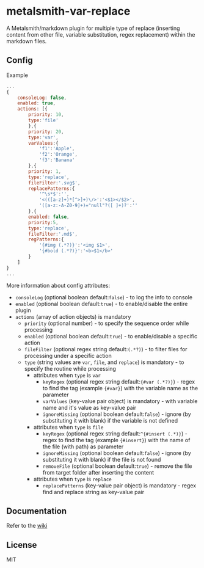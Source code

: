 # metalsmith-var-replace

A Metalsmith/markdown plugin for multiple type of replace (inserting content from other file, variable substitution, regex replacement) within the markdown files.

## Config

Example
```js
...
{
    consoleLog: false,
    enabled: true,
    actions: [{
        priority: 10,
        type:'file'
        },{
        priority: 20,
        type:'var',
        varValues:{
            'f1':'Apple',
            'f2':'Orange',
            'f3':'Banana'
        },{
        priority: 1,
        type:'replace',
        fileFilter:'.svg$',
        replacePatterns:{
            '^\s*$':'',
            '<(([a-z]+)*[^>]+)\/>':'<$1></$2>',
            '([a-z:-A-Z0-9]+)="null"?([ ]+)?':''
        },{
        enabled: false,
        priority:5,
        type:'replace',
        fileFilter:'.md$',
        regPatterns:{
            '{#img (.*?)}':'<img $1>',
            '{#bold (.*?)}':'<b>$1</b>'
        }
    ]
}
...
```

More information about config attributes:

* `consoleLog` (optional boolean default:`false`) - to log the info to console
* `enabled` (optional boolean default:`true`) - to enable/disable the entire plugin
* `actions` (array of action objects) is mandatory
  * `priority` (optional number) - to specify the sequence order while processing
  * `enabled` (optional boolean default:`true`) - to enable/disable a specific action
  * `fileFilter` (optional regex string default:`(.*?)`) - to filter files for processing under a specific action
  * `type` (string values are `var`, `file`, and `replace`) is mandatory - to specify the routine while processing
    * attributes when `type` is `var`
      * `keyRegex` (optional regex string default:`{#var (.*?)}`) - regex to find the tag (example `{#var}`) with the variable name as the parameter
      * `varValues` (key-value pair object) is mandatory - with variable name and it's value as key-value pair
      * `ignoreMissing` (optional boolean default:`false`) - ignore (by substituting it with blank) if the variable is not defined
    * attributes when `type` is `file`
      * `keyRegex` (optional regex string default:`^{#insert (.*)}`) - regex to find the tag (example `{#insert}`) with the name of the file (with path) as parameter
      * `ignoreMissing` (optional boolean default:`false`) - ignore (by substituting it with blank) if the file is not found
      * `removeFile` (optional boolean default:`true`) - remove the file from target folder after inserting the content
    * attributes when `type` is `replace`
      * `replacePatterns` (key-value pair object) is mandatory - regex find and replace string as key-value pair

## Documentation

Refer to the [wiki](https://github.com/GrapeCity/metalsmith-var-replace/wiki)

## License

MIT
